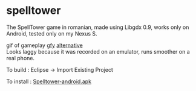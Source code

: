 spelltower
==========

The SpellTower game in romanian, made using Libgdx 0.9, works only on Android, tested only on my Nexus S.

gif of gameplay <a href="https://gfycat.com/DenseGenerousHare">gfy</a> <a href="http://imgur.com/5bGkoMW">alternative</a> <br>
Looks laggy because it was recorded on an emulator, runs smoother on a real phone.


To build : Eclipse -> Import Existing Project

To install : <a href="https://github.com/pavelmalai/spelltower/blob/master/SpellTower-android/bin/SpellTower-android.apk?raw=true">Spelltower-android.apk</a>

